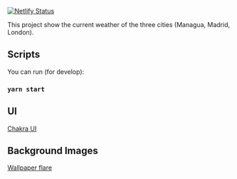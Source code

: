 [![Netlify Status](https://api.netlify.com/api/v1/badges/68147f10-8630-43a5-aa90-9305ff3ae389/deploy-status)](https://app.netlify.com/sites/react-redux-weather-project/deploys)

This project show the current weather of the three cities (Managua, Madrid, London).

## Scripts
You can run (for develop):

### `yarn start`

## UI

[Chakra UI](https://chakra-ui.com/docs)

## Background Images

[Wallpaper flare](https://www.wallpaperflare.com/)

